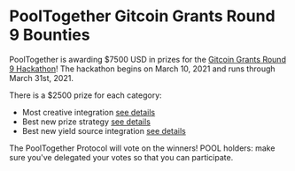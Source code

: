 # PoolTogether Gitcoin Grants Round 9 Bounties

PoolTogether is awarding $7500 USD in prizes for the [Gitcoin Grants Round 9 Hackathon](https://gitcoin.co/hackathon/gr9)!  The hackathon begins on March 10, 2021 and runs through March 31st, 2021.

There is a $2500 prize for each category:

- Most creative integration [see details]()
- Best new prize strategy [see details]()
- Best new yield source integration [see details]()

The PoolTogether Protocol will vote on the winners! POOL holders: make sure you've delegated your votes so that you can participate.